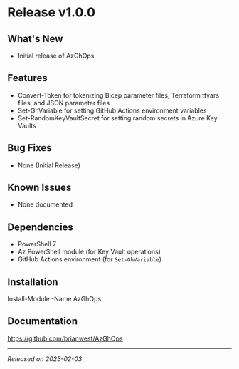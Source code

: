 # Release v1.0.0

## What's New

- Initial release of AzGhOps

## Features

- Convert-Token for tokenizing Bicep parameter files, Terraform tfvars files, and JSON parameter files
- Set-GhVariable for setting GitHub Actions environment variables
- Set-RandomKeyVaultSecret for setting random secrets in Azure Key Vaults

## Bug Fixes

- None (Initial Release)

## Known Issues

- None documented

## Dependencies

- PowerShell 7
- Az PowerShell module (for Key Vault operations)
- GitHub Actions environment (for `Set-GhVariable`)

## Installation

Install-Module -Name AzGhOps

## Documentation

<https://github.com/brianwest/AzGhOps>

---
*Released on 2025-02-03*

